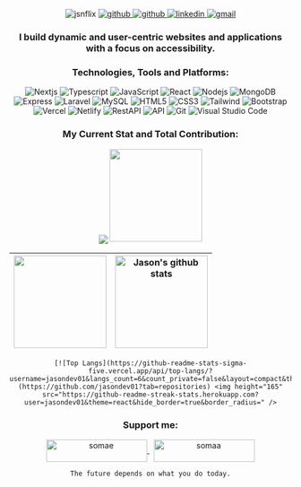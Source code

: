 <p align="center">
  <img src="https://komarev.com/ghpvc/?username=jasondev01&label=Profile%20views&color=0e75b6&style=flat" alt="jsnflix" />
  <a href="https://github.com/jasondev01">
    <img src="https://img.shields.io/github/followers/jasondev01?label=Github&style=social" alt="github">
  </a>
  <a href="https://twitter.com/intent/follow?screen_name=jsnflix&tw_p=followbutton">
    <img src="https://img.shields.io/twitter/follow/jsnflix?label=Twitter&style=social" alt="github">
  </a>  
  <a href="https://www.linkedin.com/in/webflex/"> 
    <img src="https://img.shields.io/badge/- -%232c3e50?label=LinkedIn&style=social&logo=linkedin" alt="linkedin"> 
  </a> 
  <a href="mailto:jsnrbn01@gmail.com">
    <img src="https://img.shields.io/badge/- -%232c3e50?label=Email&style=social&logo=gmail" alt="gmail">
  </a>
</p>



<h3 align="center">
  I build dynamic and user-centric websites and applications with a focus on accessibility.
</h3>
<div align="center">
  
  ### Technologies, Tools and Platforms: 
  <p align="center"> 

  ![Nextjs](https://img.shields.io/badge/nextjs-%232c3e50.svg?style=for-the-badge&logo=next.js&logoColor=white) 
  ![Typescript](https://img.shields.io/badge/typescript-%232c3e50.svg?style=for-the-badge&logo=typescript&logoColor=white) 
  ![JavaScript](https://img.shields.io/badge/-Javascript-%232c3e50?style=for-the-badge&logo=javascript&logoColor=white) 
  ![React](https://img.shields.io/badge/react-%232c3e50.svg?style=for-the-badge&logo=react&logoColor=white) 
  ![Nodejs](https://img.shields.io/badge/nodejs-%232c3e50.svg?style=for-the-badge&logo=nodejs&logoColor=white) 
  ![MongoDB](https://img.shields.io/badge/mongodb-%232c3e50.svg?style=for-the-badge&logo=mongodb&logoColor=white) 
  ![Express](https://img.shields.io/badge/express-%232c3e50.svg?style=for-the-badge&logo=express&logoColor=white) 
  ![Laravel](https://img.shields.io/badge/laravel-%232c3e50.svg?style=for-the-badge&logo=laravel&logoColor=white) 
  ![MySQL](https://img.shields.io/badge/-mySQL-%232c3e50?style=for-the-badge&logo=mysql&logoColor=white) 
  ![HTML5](https://img.shields.io/badge/-HTML5-%232c3e50?style=for-the-badge&logo=HTML5&logoColor=white) 
  ![CSS3](https://img.shields.io/badge/-CSS3-%232c3e50?style=for-the-badge&logo=CSS3&logoColor=white) 
  ![Tailwind](https://img.shields.io/badge/tailwind-%232c3e50?style=for-the-badge&logo=tailwindcss&logoColor=white) 
  ![Bootstrap](https://img.shields.io/badge/-Boostrap-%232c3e50?style=for-the-badge&logo=bootstrap&logoColor=white) 
  ![Vercel](https://img.shields.io/badge/vercel-%232c3e50.svg?style=for-the-badge&logo=vercel&logoColor=white) 
  ![Netlify](https://img.shields.io/badge/netlify-%232c3e50.svg?style=for-the-badge&logo=netlify&logoColor=white) 
  ![RestAPI](https://img.shields.io/badge/restapi-%232c3e50.svg?style=for-the-badge&logo=restapi&logoColor=white) 
  ![API](https://img.shields.io/badge/api-%232c3e50.svg?style=for-the-badge&logo=api&logoColor=white) 
  ![Git](https://img.shields.io/badge/git-%232c3e50.svg?style=for-the-badge&logo=git&logoColor=white) 
  ![Visual Studio Code](https://img.shields.io/badge/Visual%20Studio%20Code-%232c3e50.svg?style=for-the-badge&logo=visual-studio-code&logoColor=white) 
  
  </p>

  ### My Current Stat and Total Contribution: 
  <p align="center">
  <a href="https://github.com/jasondev01/github-readme-stats"><img align="center" src="https://github-readme-stats.vercel.app/api/top-langs/?username=jasondev01&theme=github_dark&layout=compact&hide_border=true" /></a>
 <img height="165" src="https://github-readme-streak-stats.herokuapp.com?user=jasondev01&theme=react&hide_border=true&border_radius=" />
  </p>

| <a href="https://github.com/jasondev01/github-readme-stats"><img height="165" align="center" src="https://github-readme-stats.vercel.app/api/top-langs/?username=jasondev01&theme=github_dark&layout=compact&hide_border=true&border_radius=" /></a> | <a href="https://github.com/jasondev01/github-readme-stats"><img height="165" align="center" src="https://github-readme-streak-stats.herokuapp.com?user=jasondev01&theme=react&hide_border=true&border_radius=" alt="Jason's github stats" /></a> |
| ------------- | ------------- |

    [![Top Langs](https://github-readme-stats-sigma-five.vercel.app/api/top-langs/?username=jasondev01&langs_count=6&count_private=false&layout=compact&theme=react&hide_border=true&bg_color=1F222E&title_color=F85D7F&icon_color=F8D866&hide=Jupyter%20Notebook,python,tsql,hack)](https://github.com/jasondev01?tab=repositories) <img height="165" src="https://github-readme-streak-stats.herokuapp.com?user=jasondev01&theme=react&hide_border=true&border_radius=" />

  
  ### Support me: 
  <p>
      <a href="https://www.buymeacoffee.com/somae">
        <img align="center" src="https://cdn.buymeacoffee.com/buttons/v2/default-yellow.png" height="40" width="180" alt="somae"  />
      </a> 
         &nbsp;
      <a href="https://ko-fi.com/somaa">
        <img align="center" src="https://cdn.ko-fi.com/cdn/kofi3.png?v=3" height="40" width="180" alt="somaa" />
      </a>
  </p>

  <p align="center">
    
  ``` The future depends on what you do today. ```
    
  </p>

</div>
